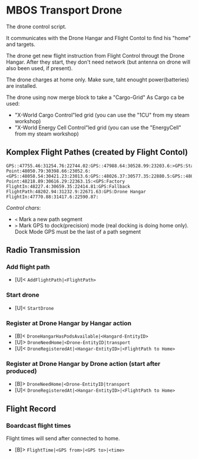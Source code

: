 # MBOS Transport Drone
The drone control script.

It communicates with the Drone Hangar and Flight Contol to find his "home" and targets.

The drone get new flight instruction from Flight Control througt the Drone Hangar.
After they start, they don't need network (but antenna on drone will also been used, if present).

The drone charges at home only. Make sure, taht enought power(batteries) are installed.

The drone using now merge block to take a "Cargo-Grid"
As Cargo ca be used:
* "X-World Cargo Control"led grid (you can use the "1CU" from my steam workshop)
* "X-World Energy Cell Control"led grid (you can use the "EnergyCell" from my steam workshop)

## Komplex Flight Pathes (created by Flight Contol)
    GPS::47755.46:31254.76:22744.02:GPS::47988.64:30528.99:23203.6:>GPS:Start Point:48050.79:30398.66:23052.6:<GPS::48058.54:30421.23:23013.6:GPS::48026.37:30577.35:22880.5:GPS::48089.26:30621.37:22682.89:GPS::48122.93:30572.5:22677.53:GPS::48178.75:30611.43:22521.67:>GPS:Target Point:48218.89:30616.29:22363.15:<GPS:Factory FlightIn:48227.4:30659.35:22414.81:GPS:Fallback FlightPath:48202.94:31232.9:22671.63:GPS:Drone Hangar FlightIn:47770.88:31417.6:22590.87:

*Control chars*:
* `<` Mark a new path segment
* `>` Mark GPS to dock(precision) mode (real docking is doing home only). Dock Mode GPS must be the last of a path segment

## Radio Transmission
### Add flight path
* [U]< `AddFlightPath|<FlightPath>`
### Start drone
* [U]< `StartDrone`
### Register at Drone Hangar by Hangar action
* [B]< `DroneHangarHasPodsAvailable|<Hangard-EntityID>`
* [U]> `DroneNeedHome|<Drone-EntityID|transport`
* [U]< `DroneRegisteredAt|<Hangar-EntityID>|<FlightPath to Home>`
### Register at Drone Hangar by Drone action (start after produced)
* [B]> `DroneNeedHome|<Drone-EntityID|transport`
* [U]< `DroneRegisteredAt|<Hangar-EntityID>|<FlightPath to Home>`

## Flight Record
### Boardcast flight times
Flight times will send after connected to home.
* [B]> `FlightTime|<GPS from>|<GPS to>|<time>`